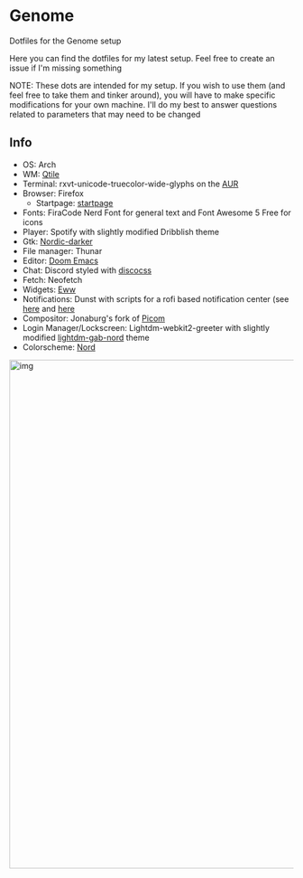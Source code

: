 # Genome
Dotfiles for the Genome setup

Here you can find the dotfiles for my latest setup. Feel free to create an issue if I'm missing something

NOTE: These dots are intended for my setup. If you wish to use them (and feel free to take them and tinker around), you will have to make specific modifications
for your own machine. I'll do my best to answer questions related to parameters that may need to be changed

## Info
- OS: Arch
- WM: [Qtile](https://github.com/qtile/qtile)
- Terminal: rxvt-unicode-truecolor-wide-glyphs on the [AUR](https://aur.archlinux.org/packages/rxvt-unicode-truecolor-wide-glyphs/)
- Browser: Firefox
  - Startpage: [startpage](https://github.com/deepjyoti30/startpage)
- Fonts: FiraCode Nerd Font for general text and Font Awesome 5 Free for icons
- Player: Spotify with slightly modified Dribblish theme
- Gtk: [Nordic-darker](https://github.com/EliverLara/Nordic)
- File manager: Thunar
- Editor: [Doom Emacs](https://github.com/hlissner/doom-emacs)
- Chat: Discord styled with [discocss](https://github.com/mlvzk/discocss)
- Fetch: Neofetch
- Widgets: [Eww](https://github.com/elkowar/eww)
- Notifications: Dunst with scripts for a rofi based notification center (see [here](https://github.com/Barbarossa93/Genome/blob/main/.local/bin/dunst_logger.sh) and [here](https://github.com/Barbarossa93/Genome/blob/main/.local/bin/rofi_notif_center.sh)
- Compositor: Jonaburg's fork of [Picom](https://github.com/jonaburg/picom)
- Login Manager/Lockscreen: Lightdm-webkit2-greeter with slightly modified [lightdm-gab-nord](https://github.com/AlphaNecron/lightdm-gab-nord) theme
- Colorscheme: [Nord](https://www.nordtheme.com/)

<img src="https://raw.githubusercontent.com/Barbarossa93/Genome/main/out.png" alt="img" align="center" width="900px">

